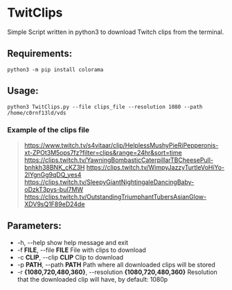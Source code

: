 # TwitClips
Simple Script written in python3 to download Twitch clips from the terminal.

## Requirements:

```
python3 -m pip install colorama
```

## Usage:

```
python3 TwitClips.py --file clips_file --resolution 1080 --path /home/c0rnf13ld/vds
```
### Example of the clips file

> https://www.twitch.tv/s4vitaar/clip/HelplessMushyPieRiPepperonis-xt-ZPOt3M5ops7fz?filter=clips&range=24hr&sort=time
https://clips.twitch.tv/YawningBombasticCaterpillarTBCheesePull-bnhkh38BNK_cKZ3H
https://clips.twitch.tv/WimpyJazzyTurtleVoHiYo-2lYgnGg9qDQ_yes4
https://clips.twitch.tv/SleepyGiantNightingaleDancingBaby-oDzkT3pys-bul7MW
https://clips.twitch.tv/OutstandingTriumphantTubersAsianGlow-XDV9sQ1F89eD24de

## Parameters:
*   -h, --help            show help message and exit
*  -f **FILE**, --file **FILE**  File with clips to download
*  -c **CLIP**, --clip **CLIP**  Clip to download
*  -p **PATH**, --path **PATH**  Path where all downloaded clips will be stored
*  -r **{1080,720,480,360}**, --resolution **{1080,720,480,360}** Resolution that the downloaded clip will have, by default: 1080p
